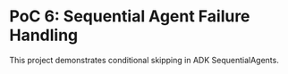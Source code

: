 # PoC 6: Sequential Agent Failure Handling

This project demonstrates conditional skipping in ADK SequentialAgents.

